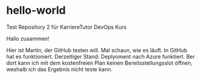 # hello-world
Test Repository 2 für KarriereTutor DevOps Kurs

Hallo zusammen!

Hier ist Martin, der GitHub testen will. Mal schaun, wie es läuft.
In GitHub hat es funktioniert. 
Derzeitiger Stand: Deplyoment nach Azure funktiert. Ber dort kann ich mit dem
kostenfreien Plan keinen Bereitsstellungsslot öffnen, weshalb ich das Ergebnis
nicht teste kann.
